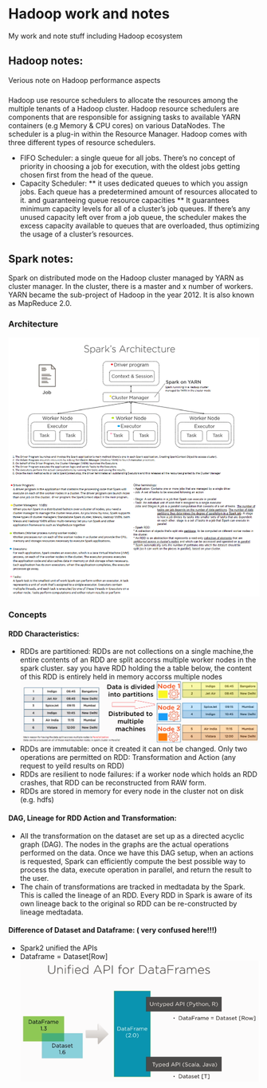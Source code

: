 # Hadoop work and notes
My work and note stuff including Hadoop ecosystem

## Hadoop notes:
Verious note on Hadoop performance aspects
### 
Hadoop use resource schedulers to allocate the resources among the multiple tenants of a Hadoop cluster. Hadoop resource schedulers are components that are responsible for assigning tasks to available YARN containers (e.g Memory & CPU cores) on various DataNodes. The scheduler is a plug-in within the Resource Manager.
Hadoop comes with three different types of resource schedulers.
* FIFO Scheduler: a single queue for all jobs. There’s no concept of priority in choosing a job for execution, with the oldest jobs getting chosen first from the head of the queue.
* Capacity Scheduler: 
** it uses dedicated queues to which you assign jobs. Each queue has a predetermined amount of resources allocated to it.
and guaranteeing queue resource capacities
** It guarantees minimum capacity levels for all of a cluster’s job queues. If there’s any unused capacity left over from a job queue, the scheduler makes the excess capacity available to queues that are overloaded, thus optimizing the usage of a cluster’s resources.
 
 
 
## Spark notes:
Spark on distributed mode on the Hadoop cluster managed by YARN as cluster manager. In the cluster, there is a master and x number of workers. YARN became the sub-project of Hadoop in the year 2012. It is also known as MapReduce 2.0.
### Architecture
![alt](https://github.com/kangli914/hadoopwork/blob/master/spark/spark_architecture_notesadded.png "Spark running in Hadoop clusters managed by YARN")

### Concepts
#### RDD Characteristics:
* RDDs are partitioned: RDDs are not collections on a single machine,the entire contents of an RDD are split accorss multiple worker nodes in the spark cluster.
say you have RDD holding the a table below, the content of this RDD is entirely held in memory accorss multiple nodes
![alt](https://github.com/kangli914/hadoopwork/blob/master/spark/RDD.png "RDD")
* RDDs are immutable: once it created it can not be changed. Only two operations are permitted on RDD: Transformation and Action (any request to yeild results on RDD)
* RDDs are resilient to node failures: if a worker node which holds an RDD crashes, that RDD can be reconstructed from RAW form.
* RDDs are stored in memory for every node in the cluster not on disk (e.g. hdfs)

#### DAG, Lineage for RDD Action and Transformation:
* All the transformation on the dataset are set up as a directed acyclic graph (DAG). The nodes in the graphs are the actual operations performed on the data. Once we have this DAG setup, when an actions is requested, Spark can efficiently compute the best possible way to process the data, execute operation in parallel, and return the result to the user.
* The chain of transformations are tracked in medtadata by the Spark. This is called the lineage of an RDD. Every RDD in Spark is aware of its own lineage back to the original so RDD can be re-constructed by lineage medtadata.

#### Difference of Dataset and Dataframe: ( very confused here!!!)
* Spark2 unified the APIs
* Dataframe = Dataset[Row]
![alt](https://github.com/kangli914/hadoopwork/blob/master/spark/dataframe_dataset.png "dataset")
